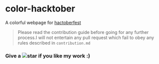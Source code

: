 # color-hacktober

A colorful webpage for [hactoberfest](https://hacktoberfest.digitalocean.com/)

> Please read the contribution guide before going for any further process.I will not entertain any pull request which fail to obey any rules described in `contribution.md`

### Give a ![star][icon] if you like my work :)

[icon]: https://cdn0.iconfinder.com/data/icons/small-n-flat/24/678064-star-24.png
